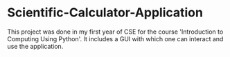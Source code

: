 # Scientific-Calculator-Application
This project was done in my first year of CSE for the course 'Introduction to Computing Using Python'.
It includes a GUI with which one can interact and use the application. 
